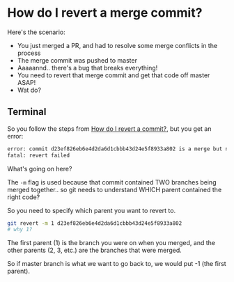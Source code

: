 # How do I revert a merge commit?

Here's the scenario:
- You just merged a PR, and had to resolve some merge conflicts in the process
- The merge commit was pushed to master
- Aaaaannd.. there's a bug that breaks everything!
- You need to revert that merge commit and get that code off master ASAP!
- Wat do?

## Terminal

So you follow the steps from [How do I revert a commit?](/docs/revert/what-is-git-revert.md#how-do-i-revert-a-commit), but you get an error:

```bash
error: commit d23ef826eb6e4d2da6d1cbbb43d24e5f8933a802 is a merge but no -m option was given.
fatal: revert failed
```

What's going on here?

The `-m` flag is used because that commit contained TWO branches being merged together.. so git needs to understand WHICH parent contained the right code? 

So you need to specify which parent you want to revert to. 

```bash
git revert -m 1 d23ef826eb6e4d2da6d1cbbb43d24e5f8933a802
# why 1?
```

The first parent (1) is the branch you were on when you merged, and the other parents (2, 3, etc.) are the branches that were merged.

So if master branch is what we want to go back to, we would put -1 (the first parent).

